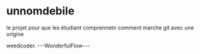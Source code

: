# unnomdebile
le projet pour que les étudiant comprennetn comment marche git avec une origine

weedcoder.
---WonderfulFlow---
